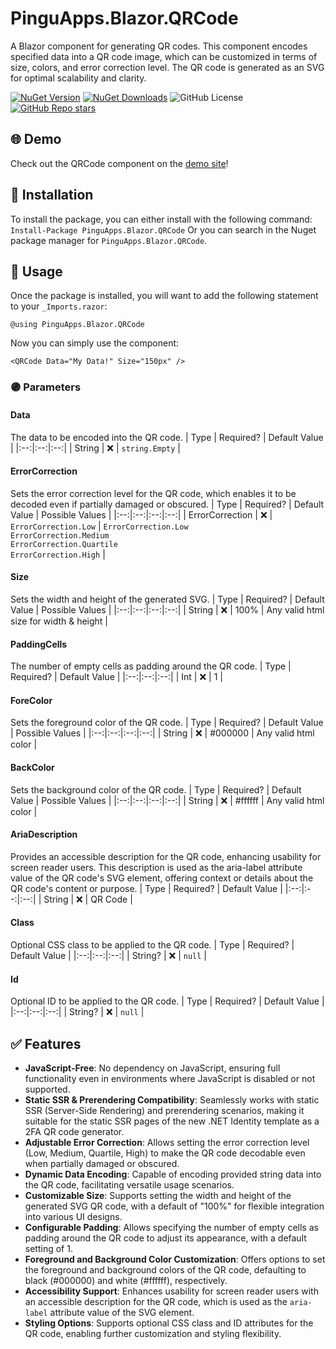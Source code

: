 # PinguApps.Blazor.QRCode
A Blazor component for generating QR codes. This component encodes specified data into a QR code image, which can be customized in terms of size, colors, and error correction level. The QR code is generated as an SVG for optimal scalability and clarity.

[![NuGet Version](https://img.shields.io/nuget/v/PinguApps.Blazor.QRCode?logo=nuget&style=for-the-badge)](https://www.nuget.org/packages/PinguApps.Blazor.QRCode) [![NuGet Downloads](https://img.shields.io/nuget/dt/PinguApps.Blazor.QRCode?style=for-the-badge&logo=nuget)](https://www.nuget.org/packages/PinguApps.Blazor.QRCode) ![GitHub License](https://img.shields.io/github/license/PinguApps/Blazor.QRCode?style=for-the-badge) [![GitHub Repo stars](https://img.shields.io/github/stars/PinguApps/Blazor.QRCode?style=for-the-badge&logo=github)](https://github.com/PinguApps/Blazor.QRCode)
<!-- [TODO: Build Status](https://shields.io/badges/git-hub-actions-workflow-status) -->

## 🌐 Demo 
Check out the QRCode component on the [demo site](https://pinguapps.github.io/Blazor.QRCode/)!

## 🔧 Installation
To install the package, you can either install with the following command:
`Install-Package PinguApps.Blazor.QRCode`
Or you can search in the Nuget package manager for `PinguApps.Blazor.QRCode`.

## 🚀 Usage

Once the package is installed, you will want to add the following statement to your `_Imports.razor`:
```razor
@using PinguApps.Blazor.QRCode
```

Now you can simply use the component:
```razor
<QRCode Data="My Data!" Size="150px" />
```

### 🟣 Parameters

#### Data
The data to be encoded into the QR code.
| Type | Required? | Default Value |
|:--:|:--:|:--:|
| String | ❌ | `string.Empty` |

#### ErrorCorrection
Sets the error correction level for the QR code, which enables it to be decoded even if partially damaged or obscured.
| Type | Required? | Default Value | Possible  Values |
|:--:|:--:|:--:|:--:|
| ErrorCorrection | ❌ | `ErrorCorrection.Low` |  `ErrorCorrection.Low`<br>`ErrorCorrection.Medium`<br>`ErrorCorrection.Quartile`<br>`ErrorCorrection.High` |

#### Size
Sets the width and height of the generated SVG.
| Type | Required? | Default Value | Possible  Values |
|:--:|:--:|:--:|:--:|
| String | ❌ | 100% | Any valid html size for width & height |

#### PaddingCells
The number of empty cells as padding around the QR code.
| Type | Required? | Default Value |
|:--:|:--:|:--:|
| Int | ❌ | 1 |

#### ForeColor
Sets the foreground color of the QR code.
| Type | Required? | Default Value | Possible  Values |
|:--:|:--:|:--:|:--:|
| String | ❌ | #000000 | Any valid html color |

#### BackColor
Sets the background color of the QR code.
| Type | Required? | Default Value | Possible  Values |
|:--:|:--:|:--:|:--:|
| String | ❌ | #ffffff | Any valid html color |

#### AriaDescription
Provides an accessible description for the QR code, enhancing usability for screen reader users. This description is used as the aria-label attribute value of the QR code's SVG element, offering context or details about the QR code's content or purpose.
| Type | Required? | Default Value |
|:--:|:--:|:--:|
| String | ❌ | QR Code |

#### Class
Optional CSS class to be applied to the QR code.
| Type | Required? | Default Value |
|:--:|:--:|:--:|
| String? | ❌ | `null` |

#### Id
Optional ID to be applied to the QR code.
| Type | Required? | Default Value |
|:--:|:--:|:--:|
| String? | ❌ | `null` |

## ✅ Features
- **JavaScript-Free**: No dependency on JavaScript, ensuring full functionality even in environments where JavaScript is disabled or not supported.
- **Static SSR & Prerendering Compatibility**: Seamlessly works with static SSR (Server-Side Rendering) and prerendering scenarios, making it suitable for the static SSR pages of the new .NET Identity template as a 2FA QR code generator.
- **Adjustable Error Correction**: Allows setting the error correction level (Low, Medium, Quartile, High) to make the QR code decodable even when partially damaged or obscured.
- **Dynamic Data Encoding**: Capable of encoding provided string data into the QR code, facilitating versatile usage scenarios.
- **Customizable Size**: Supports setting the width and height of the generated SVG QR code, with a default of "100%" for flexible integration into various UI designs.
- **Configurable Padding**: Allows specifying the number of empty cells as padding around the QR code to adjust its appearance, with a default setting of 1.
- **Foreground and Background Color Customization**: Offers options to set the foreground and background colors of the QR code, defaulting to black (#000000) and white (#ffffff), respectively.
- **Accessibility Support**: Enhances usability for screen reader users with an accessible description for the QR code, which is used as the `aria-label` attribute value of the SVG element.
- **Styling Options**: Supports optional CSS class and ID attributes for the QR code, enabling further customization and styling flexibility.
